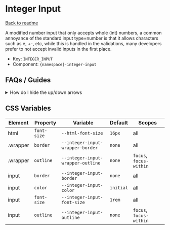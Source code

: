 # Integer Input

[Back to readme](/README.md)

A modified number input that only accepts whole (int) numbers, a common annoyance of the standard input type=number is that it allows characters such as e, +-, etc, while this is handled in the validations, many developers prefer to not accept invalid inputs in the first place.

- Key: `INTEGER_INPUT`
- Component: `{namespace}-integer-input`

## FAQs / Guides

<details>
  <summary>How do I hide the up/down arrows</summary>

    Add the attribute hideArrows to the component.
</details>

## CSS Variables

|Element|Property|Variable|Default|Scopes|
|-|-|-|-|-|
|html|`font-size`|`--html-font-size`|`16px`|all|
|.wrapper|`border`|`--integer-input-wrapper-border`|`none`|all|
|.wrapper|`outline`|`--integer-input-wrapper-outline`|`none`|`focus`, `focus-within`|
|input|`border`|`--integer-input-border`|`none`|all|
|input|`color`|`--integer-input-color`|`initial`|all|
|input|`font-size`|`--integer-input-font-size`|`1rem`|all|
|input|`outline`|`--integer-input-outline`|`none`|`focus`, `focus-within`|

